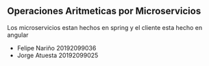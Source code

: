 ## Operaciones Aritmeticas por Microservicios

Los microservicios estan hechos en spring y el cliente esta hecho en angular

* Felipe Nariño 20192099036
* Jorge Atuesta 20192099025
